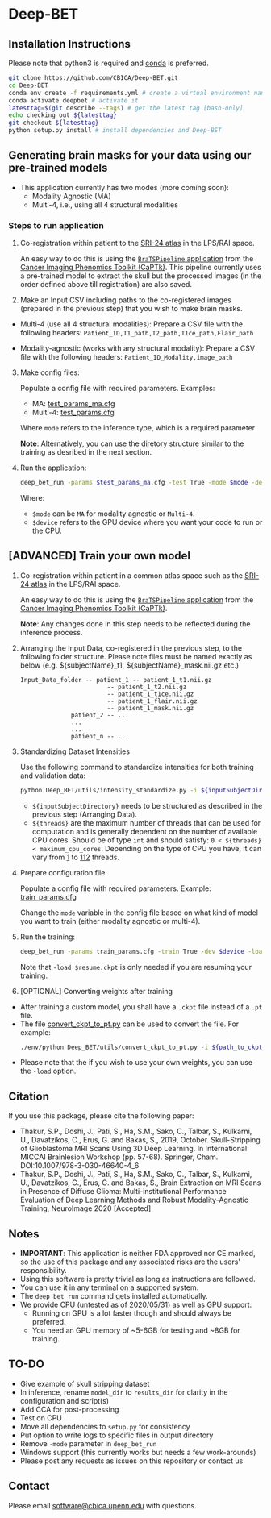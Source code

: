 # Deep-BET 

## Installation Instructions

Please note that python3 is required and [conda](https://www.anaconda.com/) is preferred.

```bash
git clone https://github.com/CBICA/Deep-BET.git
cd Deep-BET
conda env create -f requirements.yml # create a virtual environment named deepbet
conda activate deepbet # activate it
latesttag=$(git describe --tags) # get the latest tag [bash-only]
echo checking out ${latesttag}
git checkout ${latesttag}
python setup.py install # install dependencies and Deep-BET
```

## Generating brain masks for your data using our pre-trained models

- This application currently has two modes (more coming soon):
  - Modality Agnostic (MA)
  - Multi-4, i.e., using all 4 structural modalities

### Steps to run application

1. Co-registration within patient to the [SRI-24 atlas](https://www.nitrc.org/projects/sri24/) in the LPS/RAI space.

    An easy way to do this is using the [```BraTSPipeline``` application](https://cbica.github.io/CaPTk/preprocessing_brats.html) from the [Cancer Imaging Phenomics Toolkit (CaPTk)](https://github.com/CBICA/CaPTk/). This pipeline currently uses a pre-trained model to extract the skull but the processed images (in the order defined above till registration) are also saved.

2. Make an Input CSV including paths to the co-registered images (prepared in the previous step) that you wish to make brain masks.

  - Multi-4 (use all 4 structural modalities): Prepare a CSV file with the following headers:
  `Patient_ID,T1_path,T2_path,T1ce_path,Flair_path`

  - Modality-agnostic (works with any structural modality): Prepare a CSV file with the following headers:
  `Patient_ID_Modality,image_path`


3. Make config files:

    Populate a config file with required parameters. Examples:
    - MA: [test_params_ma.cfg](./Deep_BET/config/test_params_ma.cfg)
    - Multi-4: [test_params.cfg](./Deep_BET/config/test_params_multi_4.cfg)

    Where `mode` refers to the inference type, which is a required parameter

    **Note**: Alternatively, you can use the diretory structure similar to the training as desribed in the next section.

4. Run the application:

    ```bash
    deep_bet_run -params $test_params_ma.cfg -test True -mode $mode -dev $device
    ```

    Where:
    - ```$mode``` can be ```MA``` for modality agnostic or ```Multi-4```.
    - ```$device``` refers to the GPU device where you want your code to run or the CPU.


## [ADVANCED] Train your own model

1. Co-registration within patient in a common atlas space such as the [SRI-24 atlas](https://www.nitrc.org/projects/sri24/) in the LPS/RAI space. 

    An easy way to do this is using the [```BraTSPipeline``` application](https://cbica.github.io/CaPTk/preprocessing_brats.html) from the [Cancer Imaging Phenomics Toolkit (CaPTk)](https://github.com/CBICA/CaPTk/).

    **Note**: Any changes done in this step needs to be reflected during the inference process.

2. Arranging the Input Data, co-registered in the previous step, to the following folder structure. Please note files must be named exactly as below (e.g. ${subjectName}_t1, ${subjectName}_mask.nii.gz etc.) 

    ```
    Input_Data_folder -- patient_1 -- patient_1_t1.nii.gz
                            -- patient_1_t2.nii.gz
                            -- patient_1_t1ce.nii.gz
                            -- patient_1_flair.nii.gz
                            -- patient_1_mask.nii.gz
                  patient_2 -- ...
                  ...
                  ...
                  patient_n -- ...
    ```

3. Standardizing Dataset Intensities

    Use the following command to standardize intensities for both training and validation data:

    ```bash
    python Deep_BET/utils/intensity_standardize.py -i ${inputSubjectDirectory} -o ${outputSubjectDirectory} -t ${threads}
    ```

    - ```${inputSubjectDirectory}``` needs to be structured as described in the previous step (Arranging Data).
    - `${threads}` are the maximum number of threads that can be used for computation and is generally dependent on the number of available CPU cores. Should be of type `int` and should satisfy: `0 < ${threads} < maximum_cpu_cores`. Depending on the type of CPU you have, it can vary from [1](https://ark.intel.com/content/www/us/en/ark/products/37133/intel-core-2-solo-processor-ulv-su3500-3m-cache-1-40-ghz-800-mhz-fsb.html) to [112](https://www.intel.com/content/www/us/en/products/processors/xeon/scalable/platinum-processors/platinum-9282.html) threads.

4. Prepare configuration file

    Populate a config file with required parameters. Example: [train_params.cfg](./Deep_BET/config/train_params.cfg)

    Change the ```mode``` variable in the config file based on what kind of model you want to train (either modality agnostic or multi-4).

5. Run the training:

    ```bash
    deep_bet_run -params train_params.cfg -train True -dev $device -load $resume.ckpt
    ```

    Note that ```-load $resume.ckpt``` is only needed if you are resuming your training. 

6. [OPTIONAL] Converting weights after training

  - After training a custom model, you shall have a `.ckpt` file instead of a `.pt` file.
  - The file [convert_ckpt_to_pt.py](./Deep_BET/utils/convert_ckpt_to_pt.py) can be used  to convert the file. For example:
      ```bash
      ./env/python Deep_BET/utils/convert_ckpt_to_pt.py -i ${path_to_ckpt_file_with_filename} -o {path_to_pt_file_with_filename}
      ```
  - Please note that the if you wish to use your own weights, you can use the ```-load``` option.

## Citation

If you use this package, please cite the following paper:

- Thakur, S.P., Doshi, J., Pati, S., Ha, S.M., Sako, C., Talbar, S., Kulkarni, U., Davatzikos, C., Erus, G. and Bakas, S., 2019, October. Skull-Stripping of Glioblastoma MRI Scans Using 3D Deep Learning. In International MICCAI Brainlesion Workshop (pp. 57-68). Springer, Cham. DOI:10.1007/978-3-030-46640-4_6
- Thakur, S.P., Doshi, J., Pati, S., Ha, S.M., Sako, C., Talbar, S., Kulkarni, U., Davatzikos, C., Erus, G. and Bakas, S., Brain Extraction on MRI Scans in Presence of Diffuse Glioma: Multi-institutional Performance Evaluation of Deep Learning Methods and Robust Modality-Agnostic Training, NeuroImage 2020 [Accepted]

## Notes

- **IMPORTANT**: This application is neither FDA approved nor CE marked, so the use of this package and any associated risks are the users' responsibility.
- Using this software is pretty trivial as long as instructions are followed. 
- You can use it in any terminal on a supported system. 
- The ```deep_bet_run``` command gets installed automatically. 
- We provide CPU (untested as of 2020/05/31) as well as GPU support. 
  - Running on GPU is a lot faster though and should always be preferred. 
  - You need an GPU memory of ~5-6GB for testing and ~8GB for training.

## TO-DO

- Give example of skull stripping dataset 
- In inference, rename ```model_dir``` to ```results_dir``` for clarity in the configuration and script(s)
- Add CCA for post-processing
- Test on CPU
- Move all dependencies to ```setup.py``` for consistency 
- Put option to write logs to specific files in output directory
- Remove ```-mode``` parameter in ```deep_bet_run```
- Windows support (this currently works but needs a few work-arounds)
- Please post any requests as issues on this repository or contact us

## Contact

Please email software@cbica.upenn.edu with questions.
